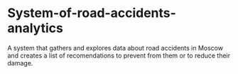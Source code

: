 # System-of-road-accidents-analytics
A system that gathers and explores data about road accidents in Moscow and creates a  list of recomendations to prevent from them or to reduce their damage.
